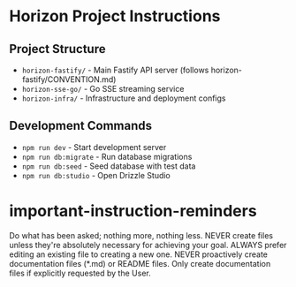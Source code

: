 # Horizon Project Instructions

## Project Structure
- `horizon-fastify/` - Main Fastify API server (follows horizon-fastify/CONVENTION.md)
- `horizon-sse-go/` - Go SSE streaming service
- `horizon-infra/` - Infrastructure and deployment configs

## Development Commands
- `npm run dev` - Start development server
- `npm run db:migrate` - Run database migrations
- `npm run db:seed` - Seed database with test data
- `npm run db:studio` - Open Drizzle Studio
# important-instruction-reminders
Do what has been asked; nothing more, nothing less.
NEVER create files unless they're absolutely necessary for achieving your goal.
ALWAYS prefer editing an existing file to creating a new one.
NEVER proactively create documentation files (*.md) or README files. Only create documentation files if explicitly requested by the User.
